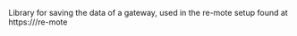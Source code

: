 Library for saving the data of a gateway, used in the re-mote setup found at https://<RETRACTED>/re-mote